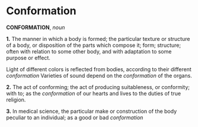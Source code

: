 # Conformation

**CONFORMATION**, _noun_

**1.** The manner in which a body is formed; the particular texture or structure of a body, or disposition of the parts which compose it; form; structure; often with relation to some other body, and with adaptation to some purpose or effect.

Light of different colors is reflected from bodies, according to their different _conformation_ Varieties of sound depend on the _conformation_ of the organs.

**2.** The act of conforming; the act of producing suitableness, or conformity; with to; as the _conformation_ of our hearts and lives to the duties of true religion.

**3.** In medical science, the particular make or construction of the body peculiar to an individual; as a good or bad _conformation_